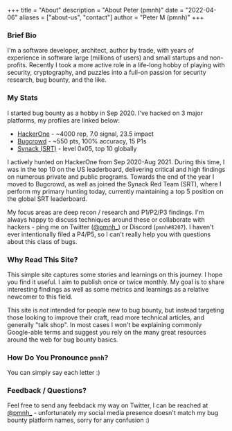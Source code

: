 +++
title = "About"
description = "About Peter (pmnh)"
date = "2022-04-06"
aliases = ["about-us", "contact"]
author = "Peter M (pmnh)"
+++

### Brief Bio
I'm a software developer, architect, author by trade, with years of experience in software large (millions of users) and small startups and non-profits. Recently I took a more active role in a life-long hobby of playing with security, cryptography, and puzzles into a full-on passion for security research, bug bounty, and the like.

### My Stats
I started bug bounty as a hobby in Sep 2020. I've hacked on 3 major platforms, my profiles are linked below:

 * [HackerOne](https://hackerone.com/pmnh) - ~4000 rep, 7.0 signal, 23.5 impact
 * [Bugcrowd](https://bugcrowd.com/pmnh) - ~550 pts, 100% accuracy, 15 P1s
 * [Synack (SRT)](https://acropolis.synack.com/inductees/pmnh/) - level 0x05, top 10 globally

I actively hunted on HackerOne from Sep 2020-Aug 2021. During this time, I was in the top 10 on the US leaderboard, delivering critical and high findings on numerous private and public programs. Towards the end of the year I moved to Bugcrowd, as well as joined the Synack Red Team (SRT), where I perform my primary hunting today, currently maintaining a top 5 position on the global SRT leaderboard.

My focus areas are deep recon / research and P1/P2/P3 findings. I'm always happy to discuss techniques around these or collaborate with hackers - ping me on Twitter ([@pmnh_](https://twitter.com/pmnh_)) or Discord (`pmnh#8207`). I haven't ever intentionally filed a P4/P5, so I can't really help you with questions about this class of bugs.

### Why Read This Site?
This simple site captures some stories and learnings on this journey. I hope you find it useful. I aim to publish once or twice monthly. My goal is to share interesting findings as well as some metrics and learnings as a relative newcomer to this field.

This site is *not* intended for people new to bug bounty, but instead targeting those looking to improve their craft, read more technical articles, and generally "talk shop". In most cases I won't be explaining commonly Google-able terms and suggest you rely on the many great resources around the web for bug bounty basics.

### How Do You Pronounce `pmnh`?
You can simply say each letter :)

### Feedback / Questions?
Feel free to send any feebdack my way on Twitter, I can be reached at [@pmnh_](https://twitter.com/pmnh_) - unfortunately my social media presence doesn't match my bug bounty platform names, sorry for any confusion :)
